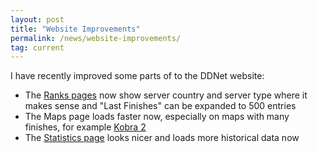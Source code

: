 ```yaml
---
layout: post
title: "Website Improvements"
permalink: /news/website-improvements/
tag: current
---
```


I have recently improved some parts of to the DDNet website:

- The [Ranks pages](/ranks/) now show server country and server type where it makes sense and "Last Finishes" can be expanded to 500 entries
- The Maps page loads faster now, especially on maps with many finishes, for example [Kobra 2](/maps/Kobra-32-2)
- The [Statistics page](/stats/) looks nicer and loads more historical data now

